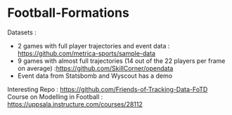 # Football-Formations
Datasets : 

- 2 games with full player trajectories and event data : https://github.com/metrica-sports/sample-data
- 9 games with almost full trajectories (14 out of the 22 players per frame on average) :https://github.com/SkillCorner/opendata
- Event data from Statsbomb and Wyscout has a demo



Interesting Repo : https://github.com/Friends-of-Tracking-Data-FoTD
Course on Modelling in Football : https://uppsala.instructure.com/courses/28112
